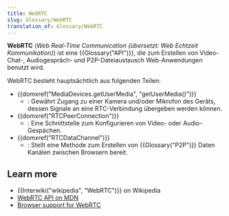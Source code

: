 ```yaml
---
title: WebRTC
slug: Glossary/WebRTC
translation_of: Glossary/WebRTC
---
```

**WebRTC** (_Web Real-Time Communication (übersetzt: Web Echtzeit Kommunikation)_) ist eine {{Glossary("API")}}, die zum Erstellen von Video-Chat-, Audiogespräch- und P2P-Dateiaustausch
Web-Anwendungen benutzt wird.

WebRTC besteht hauptsächtlich aus folgenden Teilen:

- {{domxref("MediaDevices.getUserMedia", "getUserMedia()")}}
  - : Gewährt Zugang zu einer Kamera und/oder Mikrofon des Geräts, dessen Signale an eine RTC-Verbindung übergeben werden können.
- {{domxref("RTCPeerConnection")}}
  - : Eine Schnittstelle zum Konfigurieren von Video- oder Audio-Gespächen.
- {{domxref("RTCDataChannel")}}
  - : Stellt eine Methode zum Erstellen von {{Glossary("P2P")}} Daten Kanälen zwischen Browsern bereit.

## Learn more

- {{Interwiki("wikipedia", "WebRTC")}} on Wikipedia
- [WebRTC API on MDN](/de/docs/Web/API/WebRTC_API)
- [Browser support for WebRTC](http://caniuse.com/rtcpeerconnection)
